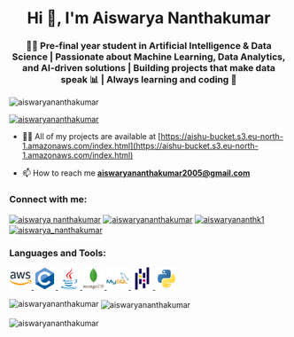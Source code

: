 <h1 align="center">Hi 👋, I'm Aiswarya Nanthakumar</h1>
<h3 align="center">👨‍💻 Pre-final year student in Artificial Intelligence & Data Science | Passionate about Machine Learning, Data Analytics, and AI-driven solutions | Building projects that make data speak 📊 | Always learning and coding 🚀</h3>

<p align="left"> <img src="https://komarev.com/ghpvc/?username=aiswaryananthakumar&label=Profile%20views&color=0e75b6&style=flat" alt="aiswaryananthakumar" /> </p>

<p align="left"> <a href="https://github.com/ryo-ma/github-profile-trophy"><img src="https://github-profile-trophy.vercel.app/?username=aiswaryananthakumar" alt="aiswaryananthakumar" /></a> </p>

- 👨‍💻 All of my projects are available at [https://aishu-bucket.s3.eu-north-1.amazonaws.com/index.html](https://aishu-bucket.s3.eu-north-1.amazonaws.com/index.html)

- 📫 How to reach me **aiswaryananthakumar2005@gmail.com**

<h3 align="left">Connect with me:</h3>
<p align="left">
<a href="https://linkedin.com/in/aiswarya nanthakumar" target="blank"><img align="center" src="https://raw.githubusercontent.com/rahuldkjain/github-profile-readme-generator/master/src/images/icons/Social/linked-in-alt.svg" alt="aiswarya nanthakumar" height="30" width="40" /></a>
<a href="https://instagram.com/aiswaryananthakumar" target="blank"><img align="center" src="https://raw.githubusercontent.com/rahuldkjain/github-profile-readme-generator/master/src/images/icons/Social/instagram.svg" alt="aiswaryananthakumar" height="30" width="40" /></a>
<a href="https://www.hackerrank.com/aiswaryananthk1" target="blank"><img align="center" src="https://raw.githubusercontent.com/rahuldkjain/github-profile-readme-generator/master/src/images/icons/Social/hackerrank.svg" alt="aiswaryananthk1" height="30" width="40" /></a>
<a href="https://www.leetcode.com/aiswarya_nanthakumar" target="blank"><img align="center" src="https://raw.githubusercontent.com/rahuldkjain/github-profile-readme-generator/master/src/images/icons/Social/leet-code.svg" alt="aiswarya_nanthakumar" height="30" width="40" /></a>
</p>

<h3 align="left">Languages and Tools:</h3>
<p align="left"> <a href="https://aws.amazon.com" target="_blank" rel="noreferrer"> <img src="https://raw.githubusercontent.com/devicons/devicon/master/icons/amazonwebservices/amazonwebservices-original-wordmark.svg" alt="aws" width="40" height="40"/> </a> <a href="https://www.cprogramming.com/" target="_blank" rel="noreferrer"> <img src="https://raw.githubusercontent.com/devicons/devicon/master/icons/c/c-original.svg" alt="c" width="40" height="40"/> </a> <a href="https://www.java.com" target="_blank" rel="noreferrer"> <img src="https://raw.githubusercontent.com/devicons/devicon/master/icons/java/java-original.svg" alt="java" width="40" height="40"/> </a> <a href="https://www.mongodb.com/" target="_blank" rel="noreferrer"> <img src="https://raw.githubusercontent.com/devicons/devicon/master/icons/mongodb/mongodb-original-wordmark.svg" alt="mongodb" width="40" height="40"/> </a> <a href="https://www.mysql.com/" target="_blank" rel="noreferrer"> <img src="https://raw.githubusercontent.com/devicons/devicon/master/icons/mysql/mysql-original-wordmark.svg" alt="mysql" width="40" height="40"/> </a> <a href="https://pandas.pydata.org/" target="_blank" rel="noreferrer"> <img src="https://raw.githubusercontent.com/devicons/devicon/2ae2a900d2f041da66e950e4d48052658d850630/icons/pandas/pandas-original.svg" alt="pandas" width="40" height="40"/> </a> <a href="https://www.python.org" target="_blank" rel="noreferrer"> <img src="https://raw.githubusercontent.com/devicons/devicon/master/icons/python/python-original.svg" alt="python" width="40" height="40"/> </a> </p>

<p><img align="left" src="https://github-readme-stats.vercel.app/api/top-langs?username=aiswaryananthakumar&show_icons=true&locale=en&layout=compact" alt="aiswaryananthakumar" /></p>

<p>&nbsp;<img align="center" src="https://github-readme-stats.vercel.app/api?username=aiswaryananthakumar&show_icons=true&locale=en" alt="aiswaryananthakumar" /></p>

<p><img align="center" src="https://github-readme-streak-stats.herokuapp.com/?user=aiswaryananthakumar&" alt="aiswaryananthakumar" /></p>
